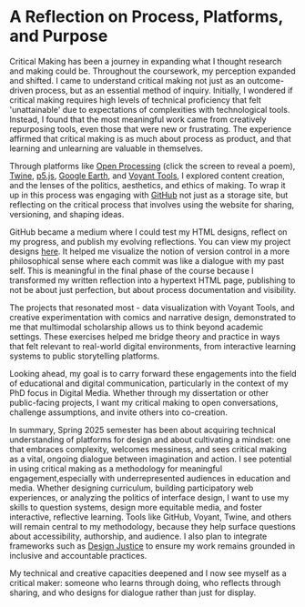 # A Reflection on Process, Platforms, and Purpose

Critical Making has been a journey in expanding what I thought research and making could be. Throughout the coursework, my perception expanded and shifted. I came to understand critical making not just as an outcome-driven process, but as an essential method of inquiry. Initially, I wondered if critical making requires high levels of technical proficiency that felt 'unattainable' due to expectations of complexities with technological tools. Instead, I found that the most meaningful work came from creatively repurposing tools, even those that were new or frustrating. The experience affirmed that critical making is as much about process as product, and that learning and unlearning are valuable in themselves.

Through platforms like [Open Processing](https://openprocessing.org/sketch/2613361) (click the screen to reveal a poem), [Twine](https://twinery.org/), [p5.js](https://p5js.org/), [Google Earth](https://earth.google.com/), and [Voyant Tools](https://voyant-tools.org/), I explored content creation, and the lenses of the politics, aesthetics, and ethics of making. To wrap it up in this process was engaging with [GitHub](https://github.com/) not just as a storage site, but reflecting on the critical process that involves using the website for sharing, versioning, and shaping ideas.

GitHub became a medium where I could test my HTML designs, reflect on my progress, and publish my evolving reflections. You can view my project designs [here](https://www.canva.com/design/DAGlOYt4eAc/WCJKQlQ18RG60sfUFw9Gkw/edit?utm_content=DAGlOYt4eAc&utm_campaign=designshare&utm_medium=link2&utm_source=sharebutton). It helped me visualize the notion of version control in a more philosophical sense where each commit was like a dialogue with my past self. This is meaningful in the final phase of the course because I transformed my written reflection into a hypertext HTML page, publishing to not be about just perfection, but about process documentation and visibility.

The projects that resonated most - data visualization with Voyant Tools, and creative experimentation with comics and narrative design, demonstrated to me that multimodal scholarship allows us to think beyond academic settings. These exercises helped me bridge theory and practice in ways that felt relevant to real-world digital environments, from interactive learning systems to public storytelling platforms.

Looking ahead, my goal is to carry forward these engagements into the field of educational and digital communication, particularly in the context of my PhD focus in Digital Media. Whether through my dissertation or other public-facing projects, I want my critical making to open conversations, challenge assumptions, and invite others into co-creation.

In summary, Spring 2025 semester has been about acquiring technical understanding of platforms for design and about cultivating a mindset: one that embraces complexity, welcomes messiness, and sees critical making as a vital, ongoing dialogue between imagination and action. I see potential in using critical making as a methodology for meaningful engagement,especially with underrepresented audiences in education and media. Whether designing curriculum, building participatory web experiences, or analyzing the politics of interface design, I want to use my skills to question systems, design more equitable media, and foster interactive, reflective learning.
Tools like GitHub, Voyant, Twine, and others will remain central to my methodology, because they help surface questions about accessibility, authorship, and audience. I also plan to integrate frameworks such as [Design Justice](https://design-justice.pubpub.org/) to ensure my work remains grounded in inclusive and accountable practices.

My technical and creative capacities deepened and I now see myself as a critical maker: someone who learns through doing, who reflects through sharing, and who designs for dialogue rather than just for display.
